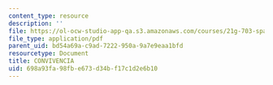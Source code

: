```yaml
---
content_type: resource
description: ''
file: https://ol-ocw-studio-app-qa.s3.amazonaws.com/courses/21g-703-spanish-iii-spring-2006/698a93fa98fbe673d34bf17c1d2e6b10_MIT21G_703S06_convi.pdf
file_type: application/pdf
parent_uid: bd54a69a-c9ad-7222-950a-9a7e9eaa1bfd
resourcetype: Document
title: CONVIVENCIA
uid: 698a93fa-98fb-e673-d34b-f17c1d2e6b10
---
```

